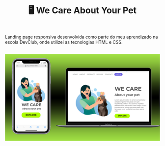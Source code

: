 <h1 align = "center">🖥 We Care About Your Pet</h1>
<br>
<p>Landing page responsiva desenvolvida como parte do meu aprendizado na escola DevClub, onde utilizei as tecnologias HTML e CSS.</p>
<br>
<img src="https://github.com/gesuito-santos/Projeto-We-Care/blob/main/assets/Mockup%20We%20Care.png?raw=true">
